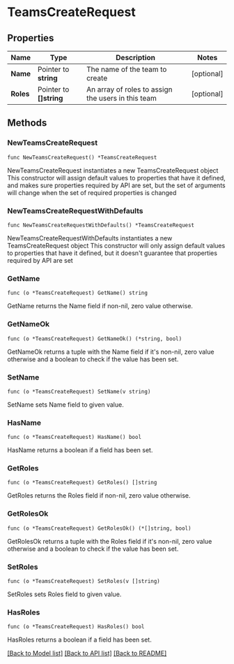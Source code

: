 # TeamsCreateRequest

## Properties

Name | Type | Description | Notes
------------ | ------------- | ------------- | -------------
**Name** | Pointer to **string** | The name of the team to create | [optional] 
**Roles** | Pointer to **[]string** | An array of roles to assign the users in this team | [optional] 

## Methods

### NewTeamsCreateRequest

`func NewTeamsCreateRequest() *TeamsCreateRequest`

NewTeamsCreateRequest instantiates a new TeamsCreateRequest object
This constructor will assign default values to properties that have it defined,
and makes sure properties required by API are set, but the set of arguments
will change when the set of required properties is changed

### NewTeamsCreateRequestWithDefaults

`func NewTeamsCreateRequestWithDefaults() *TeamsCreateRequest`

NewTeamsCreateRequestWithDefaults instantiates a new TeamsCreateRequest object
This constructor will only assign default values to properties that have it defined,
but it doesn't guarantee that properties required by API are set

### GetName

`func (o *TeamsCreateRequest) GetName() string`

GetName returns the Name field if non-nil, zero value otherwise.

### GetNameOk

`func (o *TeamsCreateRequest) GetNameOk() (*string, bool)`

GetNameOk returns a tuple with the Name field if it's non-nil, zero value otherwise
and a boolean to check if the value has been set.

### SetName

`func (o *TeamsCreateRequest) SetName(v string)`

SetName sets Name field to given value.

### HasName

`func (o *TeamsCreateRequest) HasName() bool`

HasName returns a boolean if a field has been set.

### GetRoles

`func (o *TeamsCreateRequest) GetRoles() []string`

GetRoles returns the Roles field if non-nil, zero value otherwise.

### GetRolesOk

`func (o *TeamsCreateRequest) GetRolesOk() (*[]string, bool)`

GetRolesOk returns a tuple with the Roles field if it's non-nil, zero value otherwise
and a boolean to check if the value has been set.

### SetRoles

`func (o *TeamsCreateRequest) SetRoles(v []string)`

SetRoles sets Roles field to given value.

### HasRoles

`func (o *TeamsCreateRequest) HasRoles() bool`

HasRoles returns a boolean if a field has been set.


[[Back to Model list]](../README.md#documentation-for-models) [[Back to API list]](../README.md#documentation-for-api-endpoints) [[Back to README]](../README.md)


